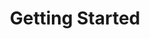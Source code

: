 ---
title: Getting Started
position: 1
parameters:
  - name:
    content:
content_markdown: >-
  #### Overview


  Welcome to the **In**teractive **Co**nsole (Inco) bot, a general-purpose and
  server moderation program for TeamSpeak 3! Before logging issues or support
  requests, please be sure to fully read this documentation.


  #### Download and Setup


  **Download:&nbsp;**<br>A fully functional JAR can be downloaded from our
  project's GitHub releases
  ([here](https://github.com/somefriggnidiot/IncoBot-TS3/releases)) with
  included config templates. Alternatively, you can clone and build the project
  itself.


  **Setup:**<br>Configure the connection and access settings. At minimum, ensure
  each access/permission level has a group, and that your host and login
  information are correct. Ensure the JAR is in the same folder as the `config`
  folder.


  #### Running the Program


  **Windows:&nbsp;**


  **Closing the command prompt in which the bot is running will exit the bot
  program.**

  {: .warning}


  1. Open the folder where you've saved the `incobot-ts3-&lt;version&gt;.tar`
  contents.

  2. In the address bar where the path is shown, click once on it to highlight
  all contents. Type `cmd` and press `enter`; a command prompt window should
  open up to your current location.

  3. In the command prompt window, use the following command as appropriate for
  your IncoBot version: `java -jar incobot-ts3-&lt;version&gt;.jar`


  **Ubuntu:**


  1. Navigate to the location where you saved the contents of the
  `incobot-ts3-&lt;version&gt;.tar` package.

  2. Use `java -jar incobot-ts3-&lt;version&gt;.jar` to run the bot. (We
  recommend using a Screen, if you're not already.)
left_code_blocks:
  - code_block:
    title:
    language:
right_code_blocks:
  - code_block:
    title:
    language:
---